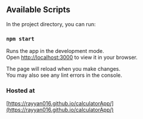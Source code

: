 ## Available Scripts

In the project directory, you can run:

### `npm start`

Runs the app in the development mode.\
Open [http://localhost:3000](http://localhost:3000) to view it in your browser.

The page will reload when you make changes.\
You may also see any lint errors in the console.

### Hosted at

[https://rayyan016.github.io/calculatorApp/](https://rayyan016.github.io/calculatorApp/)

